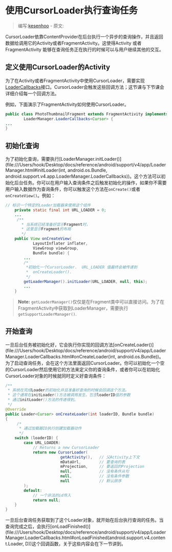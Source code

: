 # 使用CursorLoader执行查询任务

> 编写:[kesenhoo](https://github.com/kesenhoo) - 原文:

CursorLoader依靠ContentProvider在后台执行一个异步的查询操作，并且返回数据给调用它的Activity或者FragmentActivity。这使得Activity 或者 FragmentActivity 能够在查询任务正在执行的时候可以与用户继续其他的交互。

## 定义使用CursorLoader的Activity

为了在Activity或者FragmentActivity中使用CursorLoader，需要实现[LoaderCallbacks<Cursor>](file:///Users/hook/Desktop/docs/reference/android/support/v4/app/LoaderManager.LoaderCallbacks.html)接口。CursorLoader会触发这些回调方法；这节课与下节课会详细介绍每一个回调方法。

<!-- More -->

例如，下面演示了FragmentActivity如何使用CursorLoader。

```java
public class PhotoThumbnailFragment extends FragmentActivity implements
        LoaderManager.LoaderCallbacks<Cursor> {
...
}
```

## 初始化查询

为了初始化查询，需要执行[LoaderManager.initLoader()](file:///Users/hook/Desktop/docs/reference/android/support/v4/app/LoaderManager.html#initLoader(int, android.os.Bundle, android.support.v4.app.LoaderManager.LoaderCallbacks<D>))。这个方法可以初始化后台任务。你可以在用户输入查询条件之后触发初始化的操作，如果你不需要用户输入数据作为查询条件，你可以触发这个方法在`onCreate()`或者`onCreateView()`。例如：

```java
// 标识一个特定的Loader加载器来使用这个组件
    private static final int URL_LOADER = 0;
    ...
     /**
       * 当系统已经准备好显示Fragment时，
       * 这里显示Fragment的布局
       */
    public View onCreateView(
            LayoutInflater inflater,
            ViewGroup viewGroup,
            Bundle bundle) {
        ...
        /*
         *初始化一个CursorLoader.  URL_LOADER 值最终会被传递到
         *  onCreateLoader().
         */
        getLoaderManager().initLoader(URL_LOADER, null, this);
        ...
    }
```

> **Note:** `getLoaderManager()`仅仅是在Fragment类中可以直接访问。为了在FragmentActivity中获取到LoaderManager，需要执行`getSupportLoaderManager()`.

## 开始查询

一旦后台任务被初始化好，它会执行你实现的回调方法[onCreateLoader()](file:///Users/hook/Desktop/docs/reference/android/support/v4/app/LoaderManager.LoaderCallbacks.html#onCreateLoader(int, android.os.Bundle))。为了启动查询任务，会在这个方法里面返回CursorLoader。你可以初始化一个空的CursorLoader然后使用它的方法来定义你的查询条件，或者你可以在初始化CursorLoader对象的时候就同时定义好查询条件：

```java
/**
 * 系统在完成Loader的初始化并且准备好查询的时候会回调这个方法。
 * 这个通常在initLoader()方法被调用发生。包含loaderID值的参数
 * 通过initLoader()方法的传递得到。
 */
@Override
public Loader<Cursor> onCreateLoader(int loaderID, Bundle bundle)
{
     /*
      * 通过加载器ID执行创建加载器动作
      */
    switch (loaderID) {
        case URL_LOADER:
            // Returns a new CursorLoader
            return new CursorLoader(
                        getActivity(),   // 父Activity上下文
                        mDataUrl,        // 要查询的表
                        mProjection,     // 要返回的Projection
                        null,            // 没有条件从句
                        null,            // 没有条件参数
                        null             // 默认排序
        );
        default:
            // 一个非法的id传入
            return null;
    }
}
```

一旦后台查询任务获取到了这个Loader对象，就开始在后台执行查询的任务。当查询完成之后，会执行[onLoadFinished()](file:///Users/hook/Desktop/docs/reference/android/support/v4/app/LoaderManager.LoaderCallbacks.html#onLoadFinished(android.support.v4.content.Loader<D>, D))这个回调函数，关于这些内容会在下一节讲到。

